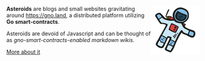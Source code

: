 <img src=svg/atronaut.svg align=right title="Hey ya! Welcome to the Gnosmos!" /> **Asteroids** are blogs and small websites gravitating around https://gno.land, a distributed platform utilizing **Go smart-contracts**.

Asteroids are devoid of Javascript and can be thought of as *gno-smart-contracts-enabled markdown wikis*.

[More about it](about.md)
